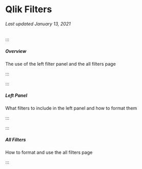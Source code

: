 # Qlik Filters

###### Last updated January 13, 2021

:::

##### Overview

The use of the left filter panel and the all filters page

:::

:::

##### Left Panel

What filters to include in the left panel and how to format them

:::

:::

##### All Filters

How to format and use the all filters page

:::
